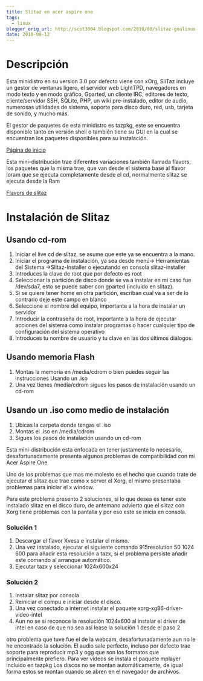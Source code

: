 ```yaml
---
title: Slitaz en acer aspire one
tags:
  - linux
blogger_orig_url: http://scot3004.blogspot.com/2010/08/slitaz-gnulinux-acer-aspire-one.html
date: 2010-08-12
---
```


# Descripción

Esta minidistro en su version 3.0 por defecto viene con xOrg,
SliTaz incluye un gestor de ventanas ligero, el servidor web LightTPD,
navegadores en modo texto y en modo gráfico, Gparted, un cliente IRC,
editores de texto, cliente/servidor SSH, SQLite, PHP, un wiki pre-instalado,
editor de audio, numerosas utilidades de sistema, soporte para disco duro,
red, usb, tarjeta de sonido, y mucho más.

El gestor de paquetes de esta minidistro es tazpkg,
este se encuentra disponible tanto en versión shell o
también tiene su GUI en la cual se encuentran los paquetes disponibles para su instalación.

[Página de inicio](http://slitaz.org/es/)

Esta mini-distribución trae diferentes variaciones también llamada flavors,
los paquetes que la misma trae, que van desde el sistema base
al flavor loram que se ejecuta completamente desde el cd, normalmente slitaz se ejecuta desde la Ram

[Flavors de slitaz](http://www.slitaz.org/en/get/flavors.php)

# Instalación de Slitaz

## Usando cd-rom

1.  Iniciar el live cd de slitaz, se asume que este ya se encuentra a la mano.
2.  Iniciar el programa de instalación, ya sea desde menú-> Herramientas del Sistema ->Slitaz-Installer o ejecutando en consola slitaz-installer
3.  Introduces la clave de root que por defecto es root
4.  Seleccionar la partición de disco donde se va a instalar en mi caso fue /dev/sda7, esto se puede saber con gparted (incluido en slitaz).
5.  Si se quiere tener home en otra partición, escriban cual va a ser de lo contrario deje este campo en blanco
6.  Seleccione el nombre del equipo, importante a la hora de instalar un servidor
7.  Introducir la contraseña de root, importante a la hora de ejecutar acciones del sistema como instalar programas o hacer cualquier tipo de configuración del sistema operativo
8.  Introduces tu nombre de usuario y tu clave en las dos últimos diálogos.

## Usando memoria Flash

1.  Montas la memoria en /media/cdrom o bien puedes seguir las instrucciones Usando un .iso
2.  Una vez tienes /media/cdrom sigues los pasos de instalación usando un cd-rom

## Usando un .iso como medio de instalación

1.  Ubicas la carpeta donde tengas el .iso
2.  Montas el .iso en /media/cdrom
3.  Sigues los pasos de instalación usando un cd-rom

Esta mini-distribución esta enfocada en tener justamente lo necesario, desafortunadamente presenta algunos problemas de compatibilidad con mi Acer Aspire One.

Uno de los problemas que mas me molesto es el hecho que cuando trate de ejecutar el slitaz que trae como x server el Xorg, el mismo presentaba problemas para iniciar el x window.

Para este problema presento 2 soluciones, si lo que desea es tener este instalado slitaz en el disco duro, de antemano advierto que el slitaz con Xorg tiene problemas con la pantalla y por eso este se inicia en consola.

### Solución 1

1.  Descargar el flavor Xvesa e instalar el mismo.
2.  Una vez instalado, ejecutar el siguiente comando 915resolution 50 1024 600 para añadir esta resolución a tazx, si el problema persiste añadir este comando al arranque automático.
3.  Ejecutar tazx y seleccionar 1024x600x24

### Solución 2

1.  Instalar slitaz por consola
2.  Reiniciar el compu e iniciar desde el disco.
3.  Una vez conectado a internet instalar el paquete xorg-xg86-driver-video-intel
4.  Aun no se si reconoce la resolución 1024x600 al instalar el driver de intel en caso de que no sea asi lease la solución 1 desde el paso 2

otro problema que tuve fue el de la webcam, desafortunadamente aun no le he encontrado la solución.
El audio sale perfecto, incluso por defecto trae soporte para reproducir mp3 y ogg que son los formatos que principalmente prefiero.
Para ver videos se instala el paquete mplayer incluido en tazpkg
Los discos no se montan automáticamente, de igual forma estos se montan cuando se abren en el navegador de archivos.
